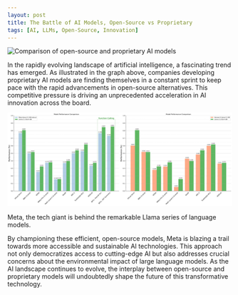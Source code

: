 ```yaml
---
layout: post
title: The Battle of AI Models, Open-Source vs Proprietary
tags: [AI, LLMs, Open-Source, Innovation]
---
```


![Comparison of open-source and proprietary AI models](/images/open_vs_private_llm_20240418.png "The race for AI supremacy")

In the rapidly evolving landscape of artificial intelligence, a fascinating trend has emerged. As illustrated in the graph above, companies developing proprietary AI models are finding themselves in a constant sprint to keep pace with the rapid advancements in open-source alternatives. This competitive pressure is driving an unprecedented acceleration in AI innovation across the board.

![Meta's Llama 3 vs other open-source models](/images/meta_llama31_vs_open.png "The open-source revolution continues")

Meta, the tech giant is behind the remarkable Llama series of language models.

By championing these efficient, open-source models, Meta is blazing a trail towards more accessible and sustainable AI technologies. This approach not only democratizes access to cutting-edge AI but also addresses crucial concerns about the environmental impact of large language models. As the AI landscape continues to evolve, the interplay between open-source and proprietary models will undoubtedly shape the future of this transformative technology.